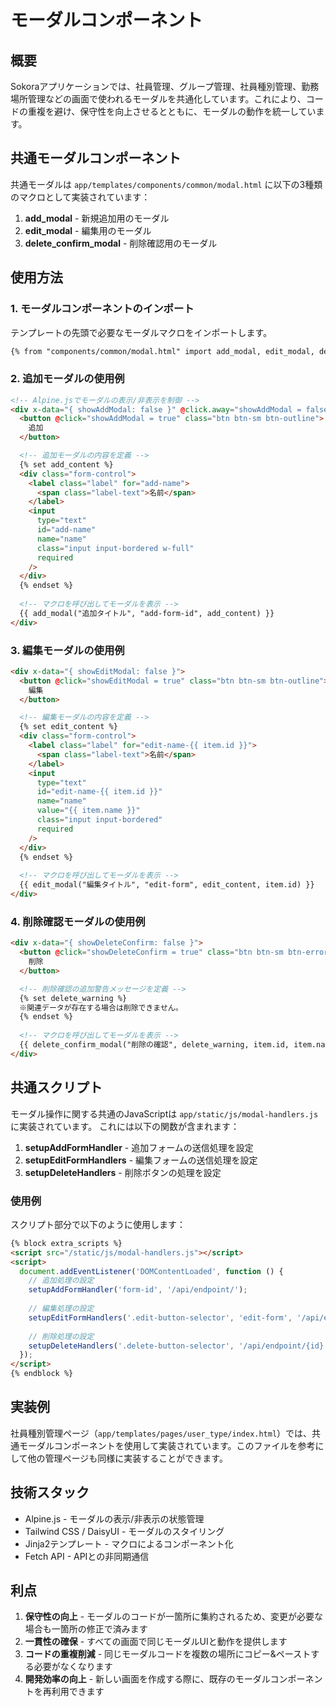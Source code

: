# モーダルコンポーネント

## 概要

Sokoraアプリケーションでは、社員管理、グループ管理、社員種別管理、勤務場所管理などの画面で使われるモーダルを共通化しています。これにより、コードの重複を避け、保守性を向上させるとともに、モーダルの動作を統一しています。

## 共通モーダルコンポーネント

共通モーダルは `app/templates/components/common/modal.html` に以下の3種類のマクロとして実装されています：

1. **add_modal** - 新規追加用のモーダル
2. **edit_modal** - 編集用のモーダル
3. **delete_confirm_modal** - 削除確認用のモーダル

## 使用方法

### 1. モーダルコンポーネントのインポート

テンプレートの先頭で必要なモーダルマクロをインポートします。

```html
{% from "components/common/modal.html" import add_modal, edit_modal, delete_confirm_modal %}
```

### 2. 追加モーダルの使用例

```html
<!-- Alpine.jsでモーダルの表示/非表示を制御 -->
<div x-data="{ showAddModal: false }" @click.away="showAddModal = false">
  <button @click="showAddModal = true" class="btn btn-sm btn-outline">
    追加
  </button>

  <!-- 追加モーダルの内容を定義 -->
  {% set add_content %}
  <div class="form-control">
    <label class="label" for="add-name">
      <span class="label-text">名前</span>
    </label>
    <input
      type="text"
      id="add-name"
      name="name"
      class="input input-bordered w-full"
      required
    />
  </div>
  {% endset %}
  
  <!-- マクロを呼び出してモーダルを表示 -->
  {{ add_modal("追加タイトル", "add-form-id", add_content) }}
</div>
```

### 3. 編集モーダルの使用例

```html
<div x-data="{ showEditModal: false }">
  <button @click="showEditModal = true" class="btn btn-sm btn-outline">
    編集
  </button>

  <!-- 編集モーダルの内容を定義 -->
  {% set edit_content %}
  <div class="form-control">
    <label class="label" for="edit-name-{{ item.id }}">
      <span class="label-text">名前</span>
    </label>
    <input
      type="text"
      id="edit-name-{{ item.id }}"
      name="name"
      value="{{ item.name }}"
      class="input input-bordered"
      required
    />
  </div>
  {% endset %}
  
  <!-- マクロを呼び出してモーダルを表示 -->
  {{ edit_modal("編集タイトル", "edit-form", edit_content, item.id) }}
</div>
```

### 4. 削除確認モーダルの使用例

```html
<div x-data="{ showDeleteConfirm: false }">
  <button @click="showDeleteConfirm = true" class="btn btn-sm btn-error btn-outline">
    削除
  </button>

  <!-- 削除確認の追加警告メッセージを定義 -->
  {% set delete_warning %}
  ※関連データが存在する場合は削除できません。
  {% endset %}
  
  <!-- マクロを呼び出してモーダルを表示 -->
  {{ delete_confirm_modal("削除の確認", delete_warning, item.id, item.name) }}
</div>
```

## 共通スクリプト

モーダル操作に関する共通のJavaScriptは `app/static/js/modal-handlers.js` に実装されています。
これには以下の関数が含まれます：

1. **setupAddFormHandler** - 追加フォームの送信処理を設定
2. **setupEditFormHandlers** - 編集フォームの送信処理を設定
3. **setupDeleteHandlers** - 削除ボタンの処理を設定

### 使用例

スクリプト部分で以下のように使用します：

```html
{% block extra_scripts %}
<script src="/static/js/modal-handlers.js"></script>
<script>
  document.addEventListener('DOMContentLoaded', function () {
    // 追加処理の設定
    setupAddFormHandler('form-id', '/api/endpoint/');
    
    // 編集処理の設定
    setupEditFormHandlers('.edit-button-selector', 'edit-form', '/api/endpoint/{id}');
    
    // 削除処理の設定
    setupDeleteHandlers('.delete-button-selector', '/api/endpoint/{id}');
  });
</script>
{% endblock %}
```

## 実装例

社員種別管理ページ（`app/templates/pages/user_type/index.html`）では、共通モーダルコンポーネントを使用して実装されています。このファイルを参考にして他の管理ページも同様に実装することができます。

## 技術スタック

- Alpine.js - モーダルの表示/非表示の状態管理
- Tailwind CSS / DaisyUI - モーダルのスタイリング
- Jinja2テンプレート - マクロによるコンポーネント化
- Fetch API - APIとの非同期通信

## 利点

1. **保守性の向上** - モーダルのコードが一箇所に集約されるため、変更が必要な場合も一箇所の修正で済みます
2. **一貫性の確保** - すべての画面で同じモーダルUIと動作を提供します
3. **コードの重複削減** - 同じモーダルコードを複数の場所にコピー&ペーストする必要がなくなります
4. **開発効率の向上** - 新しい画面を作成する際に、既存のモーダルコンポーネントを再利用できます 
